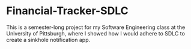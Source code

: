 # Financial-Tracker-SDLC
This is a semester-long project for my Software Engineering class at the University of Pittsburgh, where I showed how I would adhere to SDLC to create a sinkhole notification app.
